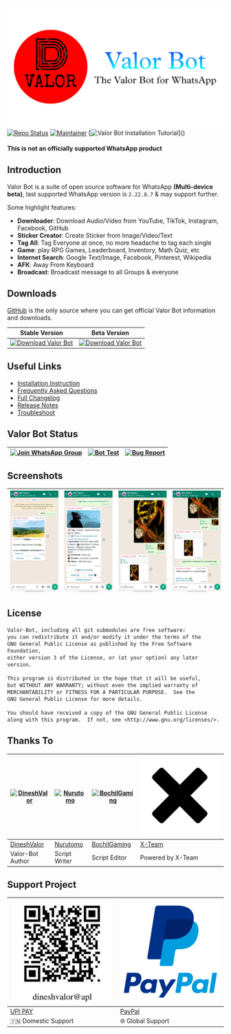 [![](docs/images/logo.png)](https://github.com/DineshValor/valor)
[![Repo Status](https://img.shields.io/badge/Repo_Status-Maintained-Green?logo=right)]()
[![Maintainer](https://img.shields.io/badge/Maintainer-Dinesh_Valor🇮🇳-blue?logo=right)]()
[![Valor Bot Installation Tutorial](https://img.shields.io/badge/YouTube-Installation_Tutorial_(upload_soon)-red?logo=youtube&logoColor=red)]()

#### This is not an officially supported WhatsApp product

## Introduction
Valor Bot is a suite of open source software for WhatsApp **(Multi-device beta)**, last supported WhatsApp version is `2.22.8.7` & may support further.<br>

Some highlight features:

- **Downloader**: Download Audio/Video from YouTube, TikTok, Instagram, Facebook, GitHub
- **Sticker Creator**: Create Sticker from Image/Video/Text
- **Tag All**: Tag Everyone at once, no more headache to tag each single
- **Game**: play RPG Games, Leaderboard, Inventory, Math Quiz, etc
- **Internet Search**: Google Text/Image, Facebook, Pinterest, Wikipedia
- **AFK**: Away From Keyboard
- **Broadcast**: Broadcast message to all Groups & everyone

## Downloads

[GitHub](https://github.com/DineshValor/valor-game) is the only source where you can get official Valor Bot information and downloads.

Stable Version | Beta Version
----|----
[![Download Valor Bot](https://img.shields.io/badge/Valor_Bot-v2.22.8.7-blue)](https://github.com/DineshValor/valor/releases/download/v2.22.8.7/Valor_Bot-v2.22.8.7.zip) | [![Download Valor Bot](https://img.shields.io/badge/Valor_Bot-Beta-blue)](https://github.com/DineshValor/valor/archive/refs/heads/bot.zip)

## Useful Links
- [Installation Instruction](https://github.com/DineshValor/valor/blob/bot/docs/install.md)
- [Frequently Asked Questions](https://github.com/DineshValor/valor-game/blob/bot/docs/faq.md)
- [Full Changelog](https://github.com/DineshValor/valor/blob/bot/docs/changes.md)
- [Release Notes](https://github.com/DineshValor/valor/tags)
- [Troubleshoot](https://github.com/puppeteer/puppeteer/blob/main/docs/troubleshooting.md)

## Valor Bot Status

[![Join WhatsApp Group](https://img.shields.io/badge/WhatsApp-Join_Group-whatsapp?logo=whatsapp)](https://chat.whatsapp.com/J16Ay8zo6zk1hc8SQ6Pqv8) | [![Bot Test](https://img.shields.io/badge/WhatsApp-Bot_Test-whatsapp?logo=whatsapp)](https://wa.me/919971107409) | [![Bug Report](https://img.shields.io/badge/WhatsApp-Bug_Report-whatsapp?logo=whatsapp)](https://wa.me/919107910799)
----|----|----

## Screenshots

[![Sample-1](docs/images/sample1.jpg)](https://raw.githubusercontent.com/DineshValor/valor/bot/docs/images/sample1.jpg) | [![Sample-2](docs/images/sample2.jpg)](https://raw.githubusercontent.com/DineshValor/valor/bot/docs/images/sample2.jpg) | [![Sample-3](docs/images/sample3.jpg)](https://raw.githubusercontent.com/DineshValor/valor/bot/docs/images/sample3.jpg) | [![Sample-4](docs/images/sample4.jpg)](https://raw.githubusercontent.com/DineshValor/valor/bot/docs/images/sample4.jpg)
----|----|----|----

## License

    Valor-Bot, including all git submodules are free software:
    you can redistribute it and/or modify it under the terms of the
    GNU General Public License as published by the Free Software Foundation,
    either version 3 of the License, or (at your option) any later version.

    This program is distributed in the hope that it will be useful,
    but WITHOUT ANY WARRANTY; without even the implied warranty of
    MERCHANTABILITY or FITNESS FOR A PARTICULAR PURPOSE.  See the
    GNU General Public License for more details.

    You should have received a copy of the GNU General Public License
    along with this program.  If not, see <http://www.gnu.org/licenses/>.


## Thanks To

[![DineshValor](https://github.com/DineshValor.png)](https://github.com/DineshValor) | [![Nurutomo](https://github.com/Nurutomo.png)](https://github.com/Nurutomo) | [![BochilGaming](https://github.com/BochilGaming.png)](https://github.com/BochilGaming) | [![X-Team](docs/images/xlogo.png)](https://api.xteam.xyz/) 
----|----|----|----
[DineshValor](https://github.com/DineshValor) | [Nurutomo](https://github.com/Nurutomo) | [BochilGaming](https://github.com/BochilGaming) | [X-Team](https://api.xteam.xyz/)
Valor-Bot Author | Script Writer | Script Editor | Powered by X-Team

## Support Project

[![UPI PAY](docs/images/upi-qrcode.jpg)](https://raw.githubusercontent.com/DineshValor/valor/bot/docs/images/upi-qrcode.jpg) | [![PayPal](docs/images/paypal.png)](https://www.paypal.me/DineshValor)
----|----
[UPI PAY](https://raw.githubusercontent.com/DineshValor/valor/bot/docs/images/upi-qrcode.jpg) | [PayPal](https://www.paypal.me/DineshValor)
🇮🇳 Domestic Support | 🌐 Global Support
